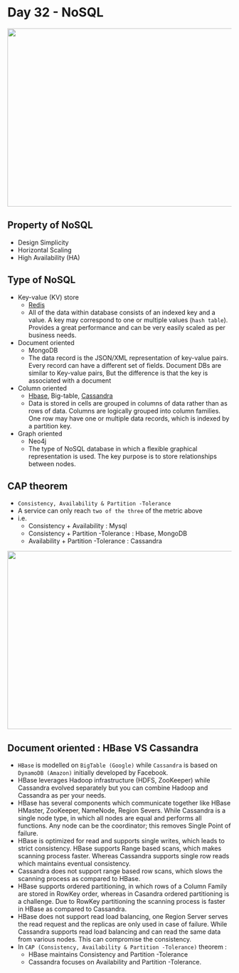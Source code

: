 # Day 32 - NoSQL

<p align="center"><img src ="https://github.com/yennanliu/DE-100-days/blob/master/de100days/day_32/type_of_nosql_db.png" width="800" height="400"></p>

## Property of NoSQL
- Design Simplicity
- Horizontal Scaling
- High Availability (HA)

## Type of NoSQL
- Key-value (KV) store 
	- [Redis](https://github.com/yennanliu/DE-100-days/blob/master/de100days/day_32/redis.md)
	- All of the data within database consists of an indexed key and a value. A key may correspond to one or multiple values (`hash table`). Provides a great performance and can be very easily scaled as per business needs.
- Document oriented
	- MongoDB
	- The data record is the JSON/XML representation of key-value pairs. Every record can have a different set of fields.
Document DBs are similar to Key-value pairs, But the difference is that the key is associated with a document
- Column oriented 
	- [Hbase](https://github.com/yennanliu/DE-100-days/blob/master/de100days/day_32/hbase.md), Big-table, [Cassandra](https://github.com/yennanliu/DE-100-days/blob/master/de100days/day_32/cassandra.md)
	- Data is stored in cells are grouped in columns of data rather than as rows of data. Columns are logically grouped into column families. One row may have one or multiple data records, which is indexed by a partition key.
- Graph oriented 
	- Neo4j
	- The type of NoSQL database in which a flexible graphical representation is used. The key purpose is to store relationships between nodes.

## CAP theorem
- `Consistency, Availability & Partition -Tolerance`
- A service can only reach `two of the three` of the metric above
- i.e. 
	- Consistency + Availability : Mysql
	- Consistency + Partition -Tolerance  :  Hbase, MongoDB
	- Availability + Partition -Tolerance : Cassandra 

<p align="center"><img src ="https://github.com/yennanliu/DE-100-days/blob/master/de100days/day_32/DB_CAP_trade_off.png" width="800" height="400"></p>

## Document oriented : HBase VS Cassandra 
- `HBase` is modelled on `BigTable (Google)` while `Cassandra` is based on ` DynamoDB (Amazon)` initially developed by Facebook.
- HBase leverages Hadoop infrastructure (HDFS, ZooKeeper) while Cassandra evolved separately but you can combine Hadoop and Cassandra as per your needs.
- HBase has several components which communicate together like HBase HMaster, ZooKeeper, NameNode, Region Severs. While Cassandra is a single node type, in which all nodes are equal and performs all functions. Any node can be the coordinator; this removes Single Point of failure.
- HBase is optimized for read and supports single writes, which leads to strict consistency. HBase supports Range based scans, which makes scanning process faster. Whereas Cassandra supports single row reads which maintains eventual consistency.
- Cassandra does not support range based row scans, which slows the scanning process as compared to HBase.
- HBase supports ordered partitioning, in which rows of a Column Family are stored in RowKey order, whereas in Casandra ordered partitioning is a challenge. Due to RowKey partitioning the scanning process is faster in HBase as compared to Cassandra.
- HBase does not support read load balancing, one Region Server serves the read request and the replicas are only used in case of failure. While Cassandra supports read load balancing and can read the same data from various nodes. This can compromise the consistency.
- In `CAP (Consistency, Availability & Partition -Tolerance)` theorem : 
	- HBase maintains Consistency and Partition -Tolerance 
	- Cassandra focuses on Availability and Partition -Tolerance.
